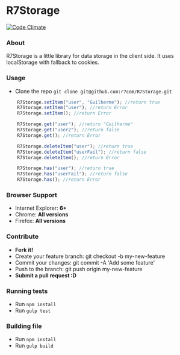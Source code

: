 R7Storage
=========
[![Code Climate](https://codeclimate.com/github/r7com/R7Storage.png)](https://codeclimate.com/github/r7com/R7Storage)

### About
R7Storage is a little library for data storage in the client side.
It uses localStorage with fallback to cookies.


### Usage
* Clone the repo ```git clone git@github.com:r7com/R7Storage.git```


```javascript
	R7Storage.setItem("user", "Guilherme"); //return true
	R7Storage.setItem("user"); //return Error
	R7Storage.setItem(); //return Error

	R7Storage.get("user"); //return "Guilherme"
	R7Storage.get("user2"); //return false
	R7Storage.get(); //return Error

	R7Storage.deleteItem("user"); //return true
	R7Storage.deleteItem("userFail"); //return false
	R7Storage.deleteItem(); //return Error

	R7Storage.has("user"); //return true
	R7Storage.has("userFail"); //return false
	R7Storage.has(); //return Error
```

### Browser Support
* Internet Explorer: **6+**
* Chrome: **All versions**
* Firefox: **All versions**

### Contribute
* **Fork it!**
* Create your feature branch: git checkout -b my-new-feature
* Commit your changes: git commit -A 'Add some feature'
* Push to the branch: git push origin my-new-feature
* **Submit a pull request :D**

### Running tests
* Run ```npm install```
* Run ```gulp test```

### Building file
* Run ```npm install```
* Run ```gulp build```

